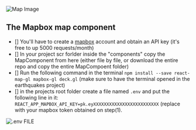 
![Map Image](https://user-images.githubusercontent.com/59925070/184538551-1f5801b4-ab4f-436e-9b1a-0d4b69b946e2.png)

## The Mapbox map component

- [] You'll have to create a [mapbox](https://account.mapbox.com) account and obtain an API key (it's free to up 5000 requests/month)
- [] In your project scr forlder inside the "components" copy the MapComponent from here (either file by file, or download the entire repo and copy the entire MapCompoent folder)
- [] Run the following command in the terminal `npm install --save react-map-gl mapbox-gl deck.gl` (make sure to have the terminal opened in the earthquakes project)
- [] in the projects root folder create a file named `.env` and put the following line in it: `REACT_APP_MAPBOX_API_KEY=pk.eyXXXXXXXXXXXXXXXXXXXXXXXXX` (replace with your mapbox token obtained on step(1).

![.env FILE](https://user-images.githubusercontent.com/59925070/184538998-cdf38cbf-618f-4d5b-9db4-e5b4eec8bfb4.png)
